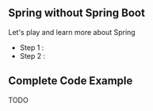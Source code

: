 ##  Spring without Spring Boot

Let's play and learn more about Spring

- Step 1 : 
- Step 2 : 

## Complete Code Example

TODO